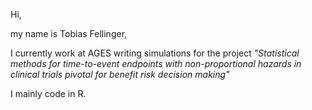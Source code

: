 Hi,

my name is Tobias Fellinger,

I currently work at AGES writing simulations for the project
_"Statistical methods for time-to-event endpoints with non-proportional hazards in clinical trials pivotal for benefit risk decision making"_

I mainly code in R.

